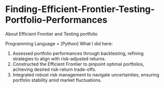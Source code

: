 # Finding-Efficient-Frontier-Testing-Portfolio-Performances
About Efficient Frontier and Testing portfolio

Programming Language = [Python]
What I did here:

1. Assessed portfolio performances through backtesting, refining strategies to align with risk-adjusted returns.
2. Constructed the Efficient Frontier to pinpoint optimal portfolios, achieving desired risk-return trade-offs.
3. Integrated robust risk management to navigate uncertainties, ensuring portfolio stability amid market fluctuations.
